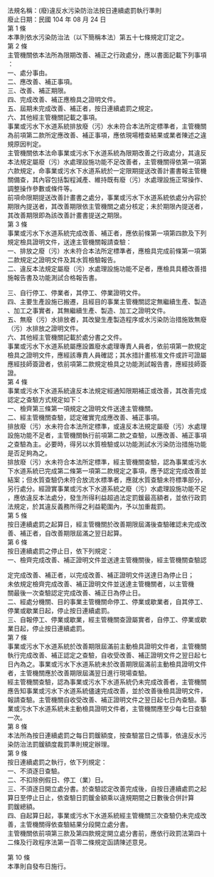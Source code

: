 法規名稱：(廢)違反水污染防治法按日連續處罰執行準則  
廢止日期：民國 104 年 08 月 24 日  
第 1 條  
本準則依水污染防治法（以下簡稱本法）第五十七條規定訂定之。  
第 2 條  
主管機關依本法所為限期改善、補正之行政處分，應以書面記載下列事項  
：  
一、處分事由。  
二、應改善、補正事項。  
三、改善、補正期限。  
四、完成改善、補正應檢具之證明文件。  
五、屆期未完成改善、補正者，按日連續處罰之規定。  
六、其他經主管機關記載之事項。  
事業或污水下水道系統排放廢（污）水未符合本法所定標準者，主管機關  
為前項第二款所定應改善、補正事項，應依現場稽查結果或業者陳述之違  
規原因判定。  
主管機關依本法命事業或污水下水道系統為限期改善之行政處分，其違反  
本法規定屬廢（污）水處理設施功能不足改善者，主管機關得依第一項第  
六款規定，命事業或污水下水道系統於一定限期提送改善計畫書報主管機  
關備查，其內容包括製程減產、維持既有廢（污）水處理設施正常操作、  
調整操作參數或條件等。  
前項命限期提送改善計畫書之處分，事業或污水下水道系統依處分內容於  
期限內提送者，其改善期限依主管機關之處分核定；未於期限內提送者，  
其改善期限即為該改善計畫書提送之期限。  
第 3 條  
事業或污水下水道系統完成改善、補正者，應依前條第一項第四款及下列  
規定檢具證明文件，送達主管機關報請查驗：  
一、排放之廢（污）水未符合本法所定標準者，應檢具完成前條第一項第  
二款規定之證明文件及其水質檢驗報告。  
二、違反本法規定屬廢（污）水處理設施功能不足者，應檢具具體改善措  
施報告書及功能測試合格報告書。  


三、自行停工、停業者，其停工、停業證明文件。  
四、主要生產設施已搬遷，且經目的事業主管機關認定無繼續生產、製造  
、加工之事實者，其無繼續生產、製造、加工之證明文件。  
五、無廢（污）水排放者，其改變生產製造程序或水污染防治措施致無廢  
（污）水排放之證明文件。  
六、其他經主管機關記載於處分書之文件。  
事業或污水下水道系統屬應設置廢水處理專責人員者，依前項第一款規定  
檢具之證明文件，應經該專責人員確認；其水措計畫核准文件或許可證屬  
應經技師簽證者，依前項第二款規定檢具之功能測試報告書，應經技師簽  
證。  
第 4 條  
事業或污水下水道系統違反本法規定經通知限期補正或改善，其改善完成  
認定之查驗方式規定如下：  
一、檢齊第三條第一項規定之證明文件送達主管機關。  
二、經主管機關查驗，認定確實完成應改善、補正事項。  
排放廢（污）水未符合本法所定標準，或違反本法規定屬廢（污）水處理  
設施功能不足者，主管機關執行前項第二款之查驗，以應改善、補正事項  
之查驗為主。必要時，得另以水質檢驗或以功能測試水污染防治措施功能  
是否足夠為之。  
排放廢（污）水未符合本法所定標準，經主管機關查驗，認為事業或污水  
下水道系統已完成第二條第一項第二款規定之事項，應予認定完成改善並  
結案；但水質查驗仍未符合放流水標準者，應就水質查驗未符標準部分，  
另行處分。經證實事業或污水下水道系統之廢（污）水處理設施功能不足  
，應依違反本法處分，發生所得利益超過法定罰鍰最高額者，並依行政罰  
法規定，於其違反義務所得之利益範圍內，予以加重裁罰。  
第 5 條  
按日連續處罰之起算日，經主管機關於改善期限屆滿後查驗確認未完成改  
善、補正者，自改善期限屆滿之翌日起算。  
第 6 條  
按日連續處罰之停止日，依下列規定：  
一、檢齊完成改善、補正證明文件並送達主管機關後，經主管機關查驗認  


定完成改善、補正者，以完成改善、補正證明文件送達日為停止日；  
未依規定檢齊完成改善、補正證明文件並送達主管機關者，以主管機  
關最後一次查驗認定完成改善、補正日為停止日。  
二、經處分機關、目的事業主管機關命停工、停業或歇業者，自其停工、  
停業或歇業日起，停止按日連續處罰。  
三、自報停工、停業或歇業，經主管機關查證屬實者，自停工、停業或歇  
業日起，停止按日連續處罰。  
第 7 條  
事業或污水下水道系統於改善期限屆滿前主動檢具證明文件者，主管機關  
執行完成改善、補正認定之查驗，自收受改善、補正證明文件之翌日起七  
日內為之。事業或污水下水道系統未於改善期限屆滿前主動檢具證明文件  
者，主管機關應於改善期限屆滿翌日進行現場查驗。  
經主管機關查驗，認為事業或污水下水道系統仍未完成改善者，主管機關  
應告知事業或污水下水道系統儘速完成改善，並於改善後檢具證明文件，  
報請查驗。主管機關自收受改善、補正證明文件之翌日起七日內查驗。事  
業或污水下水道系統未主動檢具證明文件者，主管機關應至少每七日查驗  
一次。  
第 8 條  
本法所為按日連續處罰之每日罰鍰額度，按查驗當日之情事，依違反水污  
染防治法罰鍰額度裁罰準則規定辦理。  
第 9 條  
按日連續處罰之執行，依下列規定：  
一、不須逐日查驗。  
二、不扣除例假日、停工（業）日。  
三、不須逐日開立處分書。於查驗認定改善完成後，自按日連續處罰之起  
算日至停止日止，依查驗日罰鍰金額乘以違規期間之日數後合併計算  
罰鍰總額。  
四、自起算日起，事業或污水下水道系統經主管機關三次查驗仍未完成改  
善，主管機關得依查驗結果分段開立處分書。  
主管機關依前項第三款及第四款規定開立處分書前，應依行政罰法第四十  
二條及行政程序法第一百零二條規定函請陳述意見。  


第 10 條  
本準則自發布日施行。  


